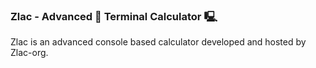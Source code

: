 ### Zlac - Advanced 🚀 Terminal Calculator 🖳

Zlac is an advanced console based calculator developed and hosted by Zlac-org. 


